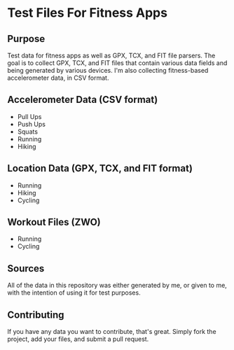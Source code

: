 # Test Files For Fitness Apps

## Purpose
Test data for fitness apps as well as GPX, TCX, and FIT file parsers. The goal is to collect GPX, TCX, and FIT files that contain various data fields and being generated by various devices. I'm also collecting fitness-based accelerometer data, in CSV format.

## Accelerometer Data (CSV format)
* Pull Ups
* Push Ups
* Squats
* Running
* Hiking

## Location Data (GPX, TCX, and FIT format)
* Running
* Hiking
* Cycling

## Workout Files (ZWO)
* Running
* Cycling

## Sources
All of the data in this repository was either generated by me, or given to me, with the intention of using it for test purposes.

## Contributing
If you have any data you want to contribute, that's great. Simply fork the project, add your files, and submit a pull request.
